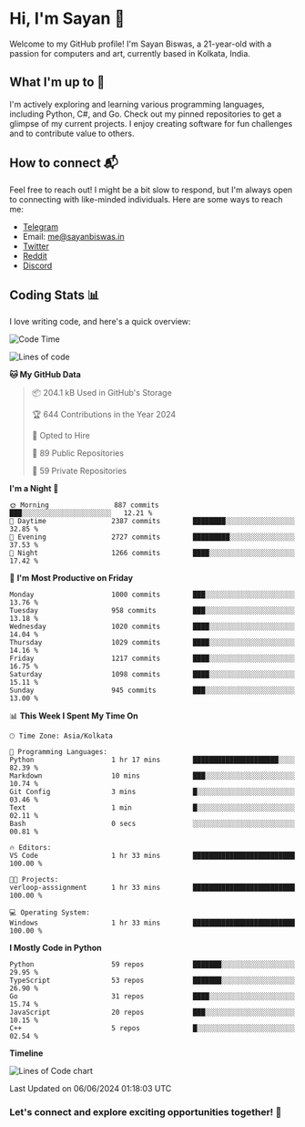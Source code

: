 # Hi, I'm Sayan 👋

Welcome to my GitHub profile! I'm Sayan Biswas, a 21-year-old with a passion for computers and art, currently based in Kolkata, India.

## What I'm up to 🚀

I'm actively exploring and learning various programming languages, including Python, C#, and Go. Check out my pinned repositories to get a glimpse of my current projects. I enjoy creating software for fun challenges and to contribute value to others.

## How to connect 📬

Feel free to reach out! I might be a bit slow to respond, but I'm always open to connecting with like-minded individuals. Here are some ways to reach me:

- [Telegram](https://t.me/dank_as_fuck)
- Email: [me@sayanbiswas.in](mailto:me@sayanbiswas.in)
- [Twitter](https://twitter.com/TheDankDel)
- [Reddit](https://www.reddit.com/user/dank_as_fuck_/)
- [Discord](https://discordapp.com/users/506536929152466945)

## Coding Stats 📊

I love writing code, and here's a quick overview:

<!--START_SECTION:waka-->
![Code Time](http://img.shields.io/badge/Code%20Time-1%2C624%20hrs%2043%20mins-blue)

![Lines of code](https://img.shields.io/badge/From%20Hello%20World%20I%27ve%20Written-5.7%20million%20lines%20of%20code-blue)

**🐱 My GitHub Data** 

> 📦 204.1 kB Used in GitHub's Storage 
 > 
> 🏆 644 Contributions in the Year 2024
 > 
> 💼 Opted to Hire
 > 
> 📜 89 Public Repositories 
 > 
> 🔑 59 Private Repositories 
 > 
**I'm a Night 🦉** 

```text
🌞 Morning                887 commits         ███░░░░░░░░░░░░░░░░░░░░░░   12.21 % 
🌆 Daytime                2387 commits        ████████░░░░░░░░░░░░░░░░░   32.85 % 
🌃 Evening                2727 commits        █████████░░░░░░░░░░░░░░░░   37.53 % 
🌙 Night                  1266 commits        ████░░░░░░░░░░░░░░░░░░░░░   17.42 % 
```
📅 **I'm Most Productive on Friday** 

```text
Monday                   1000 commits        ███░░░░░░░░░░░░░░░░░░░░░░   13.76 % 
Tuesday                  958 commits         ███░░░░░░░░░░░░░░░░░░░░░░   13.18 % 
Wednesday                1020 commits        ████░░░░░░░░░░░░░░░░░░░░░   14.04 % 
Thursday                 1029 commits        ████░░░░░░░░░░░░░░░░░░░░░   14.16 % 
Friday                   1217 commits        ████░░░░░░░░░░░░░░░░░░░░░   16.75 % 
Saturday                 1098 commits        ████░░░░░░░░░░░░░░░░░░░░░   15.11 % 
Sunday                   945 commits         ███░░░░░░░░░░░░░░░░░░░░░░   13.00 % 
```


📊 **This Week I Spent My Time On** 

```text
🕑︎ Time Zone: Asia/Kolkata

💬 Programming Languages: 
Python                   1 hr 17 mins        █████████████████████░░░░   82.39 % 
Markdown                 10 mins             ███░░░░░░░░░░░░░░░░░░░░░░   10.74 % 
Git Config               3 mins              █░░░░░░░░░░░░░░░░░░░░░░░░   03.46 % 
Text                     1 min               █░░░░░░░░░░░░░░░░░░░░░░░░   02.11 % 
Bash                     0 secs              ░░░░░░░░░░░░░░░░░░░░░░░░░   00.81 % 

🔥 Editors: 
VS Code                  1 hr 33 mins        █████████████████████████   100.00 % 

🐱‍💻 Projects: 
verloop-asssignment      1 hr 33 mins        █████████████████████████   100.00 % 

💻 Operating System: 
Windows                  1 hr 33 mins        █████████████████████████   100.00 % 
```

**I Mostly Code in Python** 

```text
Python                   59 repos            ███████░░░░░░░░░░░░░░░░░░   29.95 % 
TypeScript               53 repos            ███████░░░░░░░░░░░░░░░░░░   26.90 % 
Go                       31 repos            ████░░░░░░░░░░░░░░░░░░░░░   15.74 % 
JavaScript               20 repos            ███░░░░░░░░░░░░░░░░░░░░░░   10.15 % 
C++                      5 repos             █░░░░░░░░░░░░░░░░░░░░░░░░   02.54 % 
```



**Timeline**

![Lines of Code chart](https://raw.githubusercontent.com/Dank-del/Dank-del/main/assets/bar_graph.png)


 Last Updated on 06/06/2024 01:18:03 UTC
<!--END_SECTION:waka-->

### Let's connect and explore exciting opportunities together! 🚀

